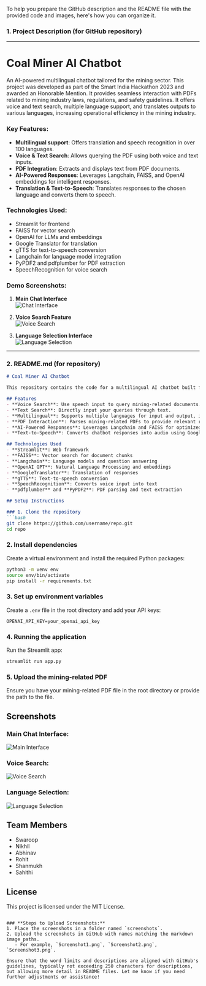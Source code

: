 To help you prepare the GitHub description and the README file with the provided code and images, here's how you can organize it.

### 1. **Project Description** (for GitHub repository)

---

# **Coal Miner AI Chatbot**
An AI-powered multilingual chatbot tailored for the mining sector. This project was developed as part of the Smart India Hackathon 2023 and awarded an Honorable Mention. It provides seamless interaction with PDFs related to mining industry laws, regulations, and safety guidelines. It offers voice and text search, multiple language support, and translates outputs to various languages, increasing operational efficiency in the mining industry.

### Key Features:
- **Multilingual support**: Offers translation and speech recognition in over 100 languages.
- **Voice & Text Search**: Allows querying the PDF using both voice and text inputs.
- **PDF Integration**: Extracts and displays text from PDF documents.
- **AI-Powered Responses**: Leverages Langchain, FAISS, and OpenAI embeddings for intelligent responses.
- **Translation & Text-to-Speech**: Translates responses to the chosen language and converts them to speech.

### Technologies Used:
- Streamlit for frontend
- FAISS for vector search
- OpenAI for LLMs and embeddings
- Google Translator for translation
- gTTS for text-to-speech conversion
- Langchain for language model integration
- PyPDF2 and pdfplumber for PDF extraction
- SpeechRecognition for voice search

### Demo Screenshots:
1. **Main Chat Interface**  
   ![Chat Interface](https://github.com/username/repo/blob/main/screenshots/Screenshot1.png)

2. **Voice Search Feature**  
   ![Voice Search](https://github.com/username/repo/blob/main/screenshots/Screenshot2.png)

3. **Language Selection Interface**  
   ![Language Selection](https://github.com/username/repo/blob/main/screenshots/Screenshot3.png)

---

### 2. **README.md** (for repository)
```markdown
# Coal Miner AI Chatbot

This repository contains the code for a multilingual AI chatbot built for the mining industry. The project was developed for the **Smart India Hackathon 2023** and received an **Honorable Mention**. The chatbot assists with queries related to mining regulations and acts, using both **voice and text inputs** to interact with PDF documents.

## Features
- **Voice Search**: Use speech input to query mining-related documents.
- **Text Search**: Directly input your queries through text.
- **Multilingual**: Supports multiple languages for input and output, including translation of responses.
- **PDF Interaction**: Parses mining-related PDFs to provide relevant responses.
- **AI-Powered Responses**: Leverages Langchain and FAISS for optimized and accurate responses.
- **Text-to-Speech**: Converts chatbot responses into audio using Google TTS.

## Technologies Used
- **Streamlit**: Web framework
- **FAISS**: Vector search for document chunks
- **Langchain**: Language models and question answering
- **OpenAI GPT**: Natural Language Processing and embeddings
- **GoogleTranslator**: Translation of responses
- **gTTS**: Text-to-speech conversion
- **SpeechRecognition**: Converts voice input into text
- **pdfplumber** and **PyPDF2**: PDF parsing and text extraction

## Setup Instructions

### 1. Clone the repository
```bash
git clone https://github.com/username/repo.git
cd repo
```

### 2. Install dependencies
Create a virtual environment and install the required Python packages:
```bash
python3 -m venv env
source env/bin/activate
pip install -r requirements.txt
```

### 3. Set up environment variables
Create a `.env` file in the root directory and add your API keys:
```
OPENAI_API_KEY=your_openai_api_key
```

### 4. Running the application
Run the Streamlit app:
```bash
streamlit run app.py
```

### 5. Upload the mining-related PDF
Ensure you have your mining-related PDF file in the root directory or provide the path to the file.

## Screenshots

### Main Chat Interface:
![Main Interface](./screenshots/Screenshot1.png)

### Voice Search:
![Voice Search](./screenshots/Screenshot2.png)

### Language Selection:
![Language Selection](./screenshots/Screenshot3.png)

## Team Members
- Swaroop
- Nikhil
- Abhinav
- Rohit
- Shanmukh
- Sahithi

## License
This project is licensed under the MIT License.
```

### **Steps to Upload Screenshots:**
1. Place the screenshots in a folder named `screenshots`.
2. Upload the screenshots in GitHub with names matching the markdown image paths.
   - For example, `Screenshot1.png`, `Screenshot2.png`, `Screenshot3.png`.

Ensure that the word limits and descriptions are aligned with GitHub's guidelines, typically not exceeding 250 characters for descriptions, but allowing more detail in README files. Let me know if you need further adjustments or assistance!
